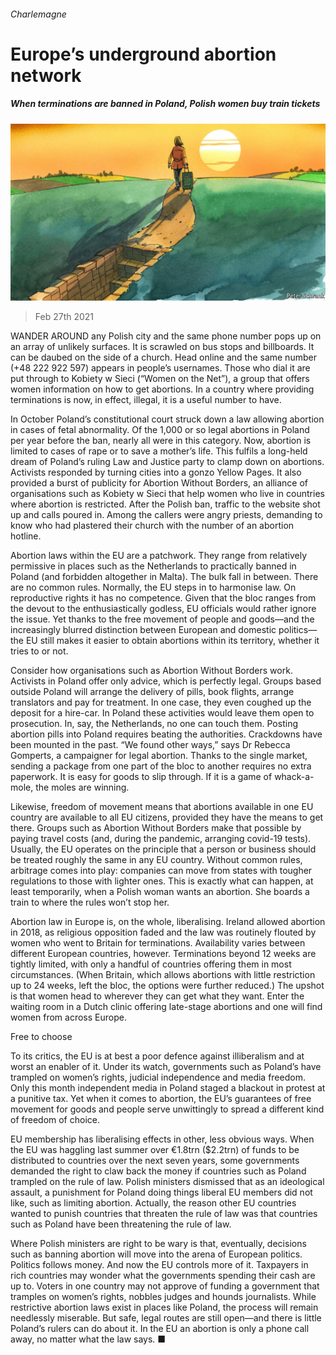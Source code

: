 ###### Charlemagne

# Europe’s underground abortion network 

##### When terminations are banned in Poland, Polish women buy train tickets 

![image](images/20210227_EUD000_0.jpg) 

> Feb 27th 2021 


WANDER AROUND any Polish city and the same phone number pops up on an array of unlikely surfaces. It is scrawled on bus stops and billboards. It can be daubed on the side of a church. Head online and the same number (+48 222 922 597) appears in people’s usernames. Those who dial it are put through to Kobiety w Sieci (“Women on the Net”), a group that offers women information on how to get abortions. In a country where providing terminations is now, in effect, illegal, it is a useful number to have.


In October Poland’s constitutional court struck down a law allowing abortion in cases of fetal abnormality. Of the 1,000 or so legal abortions in Poland per year before the ban, nearly all were in this category. Now, abortion is limited to cases of rape or to save a mother’s life. This fulfils a long-held dream of Poland’s ruling Law and Justice party to clamp down on abortions. Activists responded by turning cities into a gonzo Yellow Pages. It also provided a burst of publicity for Abortion Without Borders, an alliance of organisations such as Kobiety w Sieci that help women who live in countries where abortion is restricted. After the Polish ban, traffic to the website shot up and calls poured in. Among the callers were angry priests, demanding to know who had plastered their church with the number of an abortion hotline.



Abortion laws within the EU are a patchwork. They range from relatively permissive in places such as the Netherlands to practically banned in Poland (and forbidden altogether in Malta). The bulk fall in between. There are no common rules. Normally, the EU steps in to harmonise law. On reproductive rights it has no competence. Given that the bloc ranges from the devout to the enthusiastically godless, EU officials would rather ignore the issue. Yet thanks to the free movement of people and goods—and the increasingly blurred distinction between European and domestic politics—the EU still makes it easier to obtain abortions within its territory, whether it tries to or not.


Consider how organisations such as Abortion Without Borders work. Activists in Poland offer only advice, which is perfectly legal. Groups based outside Poland will arrange the delivery of pills, book flights, arrange translators and pay for treatment. In one case, they even coughed up the deposit for a hire-car. In Poland these activities would leave them open to prosecution. In, say, the Netherlands, no one can touch them. Posting abortion pills into Poland requires beating the authorities. Crackdowns have been mounted in the past. “We found other ways,” says Dr Rebecca Gomperts, a campaigner for legal abortion. Thanks to the single market, sending a package from one part of the bloc to another requires no extra paperwork. It is easy for goods to slip through. If it is a game of whack-a-mole, the moles are winning.


Likewise, freedom of movement means that abortions available in one EU country are available to all EU citizens, provided they have the means to get there. Groups such as Abortion Without Borders make that possible by paying travel costs (and, during the pandemic, arranging covid-19 tests). Usually, the EU operates on the principle that a person or business should be treated roughly the same in any EU country. Without common rules, arbitrage comes into play: companies can move from states with tougher regulations to those with lighter ones. This is exactly what can happen, at least temporarily, when a Polish woman wants an abortion. She boards a train to where the rules won’t stop her.


Abortion law in Europe is, on the whole, liberalising. Ireland allowed abortion in 2018, as religious opposition faded and the law was routinely flouted by women who went to Britain for terminations. Availability varies between different European countries, however. Terminations beyond 12 weeks are tightly limited, with only a handful of countries offering them in most circumstances. (When Britain, which allows abortions with little restriction up to 24 weeks, left the bloc, the options were further reduced.) The upshot is that women head to wherever they can get what they want. Enter the waiting room in a Dutch clinic offering late-stage abortions and one will find women from across Europe.

Free to choose


To its critics, the EU is at best a poor defence against illiberalism and at worst an enabler of it. Under its watch, governments such as Poland’s have trampled on women’s rights, judicial independence and media freedom. Only this month independent media in Poland staged a blackout in protest at a punitive tax. Yet when it comes to abortion, the EU’s guarantees of free movement for goods and people serve unwittingly to spread a different kind of freedom of choice.


EU membership has liberalising effects in other, less obvious ways. When the EU was haggling last summer over €1.8trn ($2.2trn) of funds to be distributed to countries over the next seven years, some governments demanded the right to claw back the money if countries such as Poland trampled on the rule of law. Polish ministers dismissed that as an ideological assault, a punishment for Poland doing things liberal EU members did not like, such as limiting abortion. Actually, the reason other EU countries wanted to punish countries that threaten the rule of law was that countries such as Poland have been threatening the rule of law.


Where Polish ministers are right to be wary is that, eventually, decisions such as banning abortion will move into the arena of European politics. Politics follows money. And now the EU controls more of it. Taxpayers in rich countries may wonder what the governments spending their cash are up to. Voters in one country may not approve of funding a government that tramples on women’s rights, nobbles judges and hounds journalists. While restrictive abortion laws exist in places like Poland, the process will remain needlessly miserable. But safe, legal routes are still open—and there is little Poland’s rulers can do about it. In the EU an abortion is only a phone call away, no matter what the law says. ■

